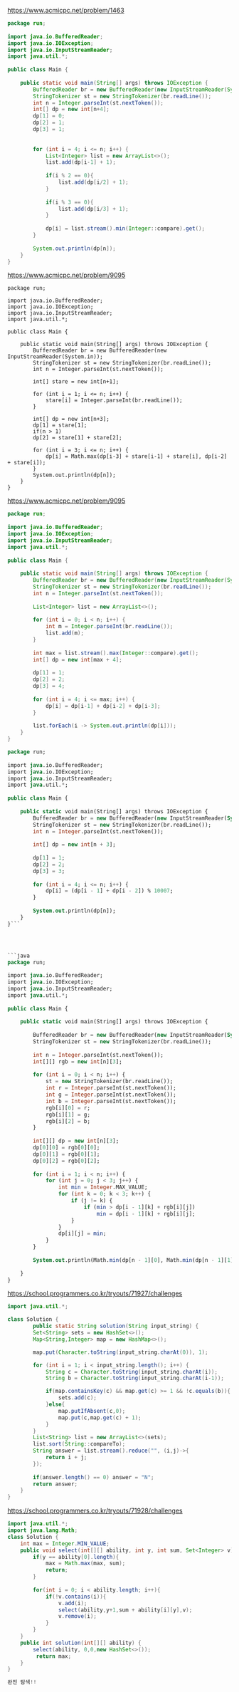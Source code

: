 https://www.acmicpc.net/problem/1463


```java
package run;  
  
import java.io.BufferedReader;  
import java.io.IOException;  
import java.io.InputStreamReader;  
import java.util.*;  
  
public class Main {  
  
    public static void main(String[] args) throws IOException {  
        BufferedReader br = new BufferedReader(new InputStreamReader(System.in));  
        StringTokenizer st = new StringTokenizer(br.readLine());  
        int n = Integer.parseInt(st.nextToken());  
        int[] dp = new int[n+4];  
        dp[1] = 0;  
        dp[2] = 1;  
        dp[3] = 1;  
  
  
        for (int i = 4; i <= n; i++) {  
            List<Integer> list = new ArrayList<>();  
            list.add(dp[i-1] + 1);  
  
            if(i % 2 == 0){  
                list.add(dp[i/2] + 1);  
            }  
  
            if(i % 3 == 0){  
                list.add(dp[i/3] + 1);  
            }  
  
            dp[i] = list.stream().min(Integer::compare).get();  
        }  
  
        System.out.println(dp[n]);  
    }  
}
```


https://www.acmicpc.net/problem/9095

```
package run;  
  
import java.io.BufferedReader;  
import java.io.IOException;  
import java.io.InputStreamReader;  
import java.util.*;  
  
public class Main {  
  
    public static void main(String[] args) throws IOException {  
        BufferedReader br = new BufferedReader(new InputStreamReader(System.in));  
        StringTokenizer st = new StringTokenizer(br.readLine());  
        int n = Integer.parseInt(st.nextToken());  
  
        int[] stare = new int[n+1];  
  
        for (int i = 1; i <= n; i++) {  
            stare[i] = Integer.parseInt(br.readLine());  
        }  
  
        int[] dp = new int[n+3];  
        dp[1] = stare[1];  
        if(n > 1)  
        dp[2] = stare[1] + stare[2];  
  
        for (int i = 3; i <= n; i++) {  
            dp[i] = Math.max(dp[i-3] + stare[i-1] + stare[i], dp[i-2] + stare[i]);  
        }  
        System.out.println(dp[n]);  
    }  
}
```

https://www.acmicpc.net/problem/9095

```java
package run;  
  
import java.io.BufferedReader;  
import java.io.IOException;  
import java.io.InputStreamReader;  
import java.util.*;  
  
public class Main {  
  
    public static void main(String[] args) throws IOException {  
        BufferedReader br = new BufferedReader(new InputStreamReader(System.in));  
        StringTokenizer st = new StringTokenizer(br.readLine());  
        int n = Integer.parseInt(st.nextToken());  
  
        List<Integer> list = new ArrayList<>();  
  
        for (int i = 0; i < n; i++) {  
            int m = Integer.parseInt(br.readLine());  
            list.add(m);  
        }  
  
        int max = list.stream().max(Integer::compare).get();  
        int[] dp = new int[max + 4];  
  
        dp[1] = 1;  
        dp[2] = 2;  
        dp[3] = 4;  
  
        for (int i = 4; i <= max; i++) {  
            dp[i] = dp[i-1] + dp[i-2] + dp[i-3];  
        }  
  
        list.forEach(i -> System.out.println(dp[i]));  
    }  
}
```






```sql
package run;  
  
import java.io.BufferedReader;  
import java.io.IOException;  
import java.io.InputStreamReader;  
import java.util.*;  
  
public class Main {  
  
    public static void main(String[] args) throws IOException {  
        BufferedReader br = new BufferedReader(new InputStreamReader(System.in));  
        StringTokenizer st = new StringTokenizer(br.readLine());  
        int n = Integer.parseInt(st.nextToken());  
  
        int[] dp = new int[n + 3];  
  
        dp[1] = 1;  
        dp[2] = 2;  
        dp[3] = 3;  
  
        for (int i = 4; i <= n; i++) {  
            dp[i] = (dp[i - 1] + dp[i - 2]) % 10007;  
        }  
  
        System.out.println(dp[n]);  
    }  
}```




```java
package run;  
  
import java.io.BufferedReader;  
import java.io.IOException;  
import java.io.InputStreamReader;  
import java.util.*;  
  
public class Main {  
  
    public static void main(String[] args) throws IOException {  
  
        BufferedReader br = new BufferedReader(new InputStreamReader(System.in));  
        StringTokenizer st = new StringTokenizer(br.readLine());  
  
        int n = Integer.parseInt(st.nextToken());  
        int[][] rgb = new int[n][3];  
  
        for (int i = 0; i < n; i++) {  
            st = new StringTokenizer(br.readLine());  
            int r = Integer.parseInt(st.nextToken());  
            int g = Integer.parseInt(st.nextToken());  
            int b = Integer.parseInt(st.nextToken());  
            rgb[i][0] = r;  
            rgb[i][1] = g;  
            rgb[i][2] = b;  
        }  
  
        int[][] dp = new int[n][3];  
        dp[0][0] = rgb[0][0];  
        dp[0][1] = rgb[0][1];  
        dp[0][2] = rgb[0][2];  
  
        for (int i = 1; i < n; i++) {  
            for (int j = 0; j < 3; j++) {  
                int min = Integer.MAX_VALUE;  
                for (int k = 0; k < 3; k++) {  
                    if (j != k) {  
                        if (min > dp[i - 1][k] + rgb[i][j])  
                            min = dp[i - 1][k] + rgb[i][j];  
                    }  
                }  
                dp[i][j] = min;  
            }  
        }  
  
        System.out.println(Math.min(dp[n - 1][0], Math.min(dp[n - 1][1], dp[n - 1][2])));  
  
    }  
}
```


https://school.programmers.co.kr/tryouts/71927/challenges

```java
import java.util.*;

class Solution {
        public static String solution(String input_string) {
        Set<String> sets = new HashSet<>();
        Map<String,Integer> map = new HashMap<>();

        map.put(Character.toString(input_string.charAt(0)), 1);

        for (int i = 1; i < input_string.length(); i++) {
            String c = Character.toString(input_string.charAt(i));
            String b = Character.toString(input_string.charAt(i-1));

            if(map.containsKey(c) && map.get(c) >= 1 && !c.equals(b)){
                sets.add(c);
            }else{
                map.putIfAbsent(c,0);
                map.put(c,map.get(c) + 1);
            }
        }
        List<String> list = new ArrayList<>(sets);
        list.sort(String::compareTo);
        String answer = list.stream().reduce("", (i,j)->{
            return i + j;
        });
        
        if(answer.length() == 0) answer = "N";
        return answer;
    }
}

```


https://school.programmers.co.kr/tryouts/71928/challenges

```java
import java.util.*;
import java.lang.Math;
class Solution {
    int max = Integer.MIN_VALUE;
    public void select(int[][] ability, int y, int sum, Set<Integer> v){
        if(y == ability[0].length){
            max = Math.max(max, sum);
            return;
        }
        
        for(int i = 0; i < ability.length; i++){
            if(!v.contains(i)){
                v.add(i);
                select(ability,y+1,sum + ability[i][y],v);
                v.remove(i);
            }
        }
    }
    public int solution(int[][] ability) {
        select(ability, 0,0,new HashSet<>());
         return max;
    }
}

완전 탐색!!
```
